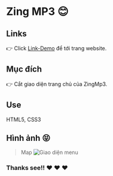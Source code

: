 # Zing MP3   :blush:

## Links

:point_right: Click [Link-Demo](https://zing-mp3-63152.web.app/) để tới trang website.

## Mục đích
:point_right: Cắt giao diện trang chủ của ZingMp3.
 
## Use
HTML5, CSS3

## Hình ảnh :stuck_out_tongue_closed_eyes:
>Map
![Giao diện menu](https://i.ibb.co/dkyjzqw/mp3-2.png)

### Thanks see!! :heart:  :heart:  :heart: 
